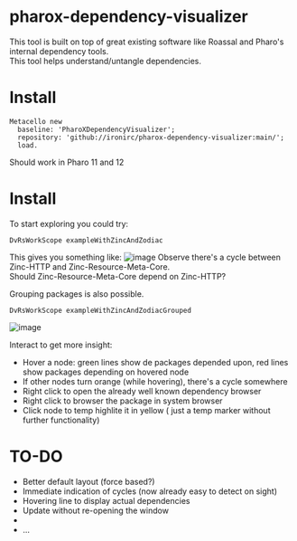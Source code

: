 # pharox-dependency-visualizer
This tool is built on top of great existing software like Roassal and Pharo's internal dependency tools.  
This tool helps understand/untangle dependencies.

# Install
```Smalltalk
Metacello new
  baseline: 'PharoXDependencyVisualizer';
  repository: 'github://ironirc/pharox-dependency-visualizer:main/';
  load.
```
Should work in Pharo 11 and 12  

# Install
To start exploring you could try:
```Smalltalk
DvRsWorkScope exampleWithZincAndZodiac
```
This gives you something like:
![image](https://github.com/user-attachments/assets/0f7861e1-96b2-41de-8aa4-3130ca8e6b65)
Observe there's a cycle between Zinc-HTTP and Zinc-Resource-Meta-Core.  
Should Zinc-Resource-Meta-Core depend on Zinc-HTTP?  

Grouping packages is also possible.  
```Smalltalk
DvRsWorkScope exampleWithZincAndZodiacGrouped
```
![image](https://github.com/user-attachments/assets/1a2f1441-e2da-454f-a5c8-cfa122a6905e)


Interact to get more insight:
- Hover a node: green lines show de packages depended upon, red lines show packages depending on hovered node
- If other nodes turn orange (while hovering), there's a cycle somewhere
- Right click to open the already well known dependency browser
- Right click to browser the package in system browser
- Click node to temp highlite it in yellow ( just a temp marker without further functionality)

# TO-DO
- Better default layout (force based?)
- Immediate indication of cycles (now already easy to detect on sight)
- Hovering line to display actual dependencies
- Update without re-opening the window
- 
- ...

